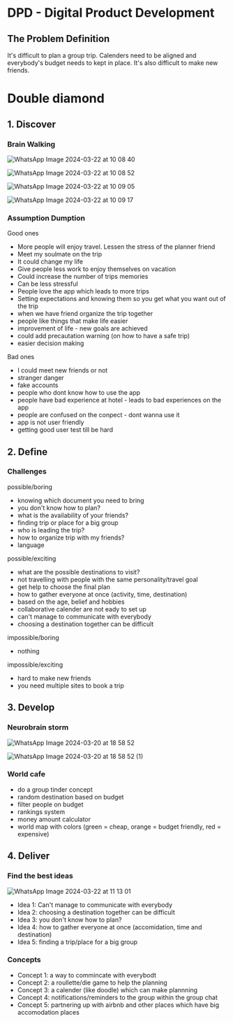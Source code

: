 # DPD - Digital Product Development 

## The Problem Definition 
It's difficult to plan a group trip. Calenders need to be aligned and everybody's budget needs to kept in place. 
It's also difficult to make new friends. 

# Double diamond 

## 1. Discover 

### Brain Walking 

![WhatsApp Image 2024-03-22 at 10 08 40](https://github.com/Travel-Gurus/DPD/assets/99247210/7be5aff2-8b76-4622-ae28-9b6b7092d6f7)

![WhatsApp Image 2024-03-22 at 10 08 52](https://github.com/Travel-Gurus/DPD/assets/99247210/f01b33a2-f07f-4cf8-bbaf-e9176b177d40)

![WhatsApp Image 2024-03-22 at 10 09 05](https://github.com/Travel-Gurus/DPD/assets/99247210/29c91a46-a129-44a0-a60d-7e9525e93f8b)

![WhatsApp Image 2024-03-22 at 10 09 17](https://github.com/Travel-Gurus/DPD/assets/99247210/021dbd50-dc51-4597-8682-0dfa39100819)


### Assumption Dumption 

Good ones 
- More people will enjoy travel. Lessen the stress of the planner friend
- Meet my soulmate on the trip
- It could change my life
- Give people less work to enjoy themselves on vacation
- Could increase the number of trips memories
- Can be less stressful
- People love the app which leads to more trips
- Setting expectations and knowing them so you get what you want out of the trip
- when we have friend organize the trip together
- people like things that make life easier
- improvement of life - new goals are achieved
- could add precautation warning (on how to have a safe trip)
- easier decision making
  
Bad ones 
- I could meet new friends or not
- stranger danger
- fake accounts
- people who dont know how to use the app
- people have bad experience at hotel - leads to bad experiences on the app
- people are confused on the conpect - dont wanna use it
- app is not user friendly
- getting good user test till be hard 

## 2. Define 

### Challenges 

possible/boring 
- knowing which document you need to bring
- you don't know how to plan?
- what is the availability of your friends?
- finding trip or place for a big group
- who is leading the trip?
- how to organize trip with my friends?
- language
  
possible/exciting 
- what are the possible destinations to visit?
- not travelling with people with the same personality/travel goal
- get help to choose the final plan
- how to gather everyone at once (activity, time, destination) 
- based on the age, belief and hobbies
- collaborative calender are not eady to set up
- can't manage to communicate with everybody
- choosing a destination together can be difficult 

impossible/boring 
- nothing 

impossible/exciting 
- hard to make new friends
- you need multiple sites to book a trip 

## 3. Develop 

### Neurobrain storm 

![WhatsApp Image 2024-03-20 at 18 58 52](https://github.com/Travel-Gurus/DPD/assets/99247210/b70a0d14-e03b-459f-b290-e6b911b93f2d)

![WhatsApp Image 2024-03-20 at 18 58 52 (1)](https://github.com/Travel-Gurus/DPD/assets/99247210/33038c89-b939-45d3-be6a-32b4465769d5)


### World cafe   
- do a group tinder concept
- random destination based on budget
- filter people on budget
- rankings system
- money amount calculator
- world map with colors (green = cheap, orange = budget friendly, red = expensive)

## 4. Deliver 

### Find the best ideas  

![WhatsApp Image 2024-03-22 at 11 13 01](https://github.com/Travel-Gurus/DPD/assets/99247210/9b1fb94a-81e7-4f91-99e9-0181dbd7e31d)


- Idea 1: Can't manage to communicate with everybody
- Idea 2: choosing a destination together can be difficult 
- Idea 3: you don't know how to plan?
- Idea 4: how to gather everyone at once (accomidation, time and destination)
- Idea 5: finding a trip/place for a big group 

### Concepts 

- Concept  1: a way to commincate with everybodt 
- Concept  2: a roullette/die game to help the planning 
- Concept  3: a calender (like doodle) which can make plannning 
- Concept  4: notifications/reminders to the group within the group chat 
- Concept  5: partnering up with airbnb and other places which have big accomodation places 

